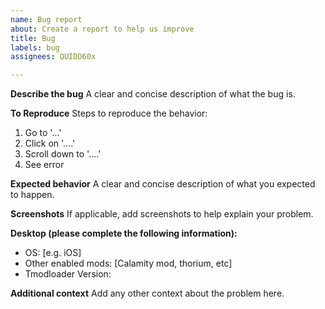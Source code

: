 ```yaml
---
name: Bug report
about: Create a report to help us improve
title: Bug
labels: bug
assignees: QUIDD60x

---
```


**Describe the bug**
A clear and concise description of what the bug is.

**To Reproduce**
Steps to reproduce the behavior:
1. Go to '...'
2. Click on '....'
3. Scroll down to '....'
4. See error

**Expected behavior**
A clear and concise description of what you expected to happen.

**Screenshots**
If applicable, add screenshots to help explain your problem.

**Desktop (please complete the following information):**
 - OS: [e.g. iOS]
 - Other enabled mods: [Calamity mod, thorium, etc]
 - Tmodloader Version: 

**Additional context**
Add any other context about the problem here.
